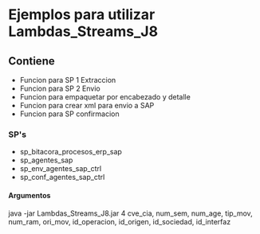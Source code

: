 # Ejemplos para utilizar Lambdas_Streams_J8

## Contiene

* Funcion para SP 1 Extraccion
* Funcion para SP 2 Envio
* Funcion para empaquetar por encabezado y detalle
* Funcion para crear xml para envio a SAP
* Funcion para SP confirmacion

### SP's

* sp_bitacora_procesos_erp_sap
* sp_agentes_sap
* sp_env_agentes_sap_ctrl
* sp_conf_agentes_sap_ctrl

#### Argumentos

java -jar Lambdas_Streams_J8.jar 4 cve_cia, num_sem, num_age, tip_mov, num_ram, ori_mov, id_operacion, id_origen, id_sociedad, id_interfaz
